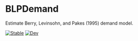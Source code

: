 # BLPDemand

Estimate Berry, Levinsohn, and Pakes (1995) demand model. 

[![Stable](https://img.shields.io/badge/docs-stable-blue.svg)](https://schrimpf.github.io/BLPDemand.jl/stable)
[![Dev](https://img.shields.io/badge/docs-dev-blue.svg)](https://schrimpf.github.io/BLPDemand.jl/dev)
